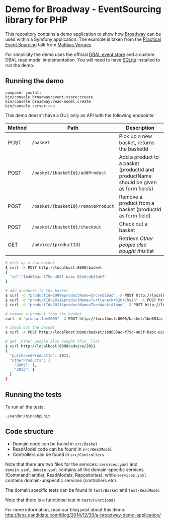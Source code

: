# Demo for Broadway - EventSourcing library for PHP

This repository contains a demo application to show how [Broadway] can be used within a Symfony application.
The example is taken from the [Practical Event Sourcing][practical-eventsourcing] talk from [Mathias Verraes].

[Broadway]: https://github.com/broadway/broadway
[practical-eventsourcing]: http://verraes.net/2014/03/practical-event-sourcing.markdown/
[Mathias Verraes]: https://twitter.com/mathiasverraes

For simplicity the demo uses the official [DBAL event store] and a custom DBAL read model implementation.
You will need to have [SQLite] installed to run the demo.

[DBAL event store]: https://github.com/broadway/event-store-dbal
[SQLite]: https://www.sqlite.org/

## Running the demo

```
composer install
bin/console broadway:event-store:create
bin/console broadway:read-model:create
bin/console server:run
```

This demo doesn't have a GUI, only an API with the following endpoints:

| Method | Path | Description |
|--------|------|-------------|
| POST | `/basket` | Pick up a new basket, returns the basketId |
| POST | `/basket/{basketId}/addProduct` | Add a product to a basket (productId and productName should be given as form fields) |
| POST | `/basket/{basketId}/removeProduct` | Remove a product from a basket (productId as form field) |
| POST | `/basket/{basketId}/checkout` | Check out a basket |
| GET | `/advice/{productId}` | Retrieve _Other people also bought this_ list |

```bash
# pick up a new basket
$ curl -X POST http://localhost:8000/basket
{
  "id":"1bd683ac-f75d-403f-babc-82ddcdb33de7"
}

# add products to the basket
$ curl -d "productId=2009&productName=Incredibad" -X POST http://localhost:8000/basket/1bd683ac-f75d-403f-babc-82ddcdb33de7/addProduct
$ curl -d "productId=2011&productName=Turtleneck+%26+Chain" -X POST http://localhost:8000/basket/1bd683ac-f75d-403f-babc-82ddcdb33de7/addProduct
$ curl -d "productId=2013&productName=The+Wack+Album" -X POST http://localhost:8000/basket/1bd683ac-f75d-403f-babc-82ddcdb33de7/addProduct

# remove a product from the basket
curl -d "productId=2009" -X POST http://localhost:8000/basket/1bd683ac-f75d-403f-babc-82ddcdb33de7/removeProduct

# check out the basket
$ curl -X POST http://localhost:8000/basket/1bd683ac-f75d-403f-babc-82ddcdb33de7/checkout

# get _Other people also bought this_ list
$ curl http://localhost:8000/advice/2011
{
  "purchasedProductId": 2011,
  "otherProducts": {
    "2009": 1,
    "2013": 1
  }
}
```

## Running the tests

To run all the tests:

```
./vendor/bin/phpunit
```

## Code structure

- Domain code can be found in `src/Basket`
- ReadModel code can be found in `src/ReadModel`
- Controllers can be found in `src/Controllers`

Note that there are two files for the services: `services.yaml` and `domain.yaml`.
`domain.yaml` contains all the domain-specific services (CommandHandler,
ReadModels, Repositories), while `services.yaml` contains domain-unspecific
services (controllers etc).

The domain specific tests can be found in `test/Basket` and `test/ReadModel`

Note that there is a functional test in `test/Functional`

For more information, read our blog post about this demo: http://labs.qandidate.com/blog/2014/12/30/a-broadway-demo-application/
